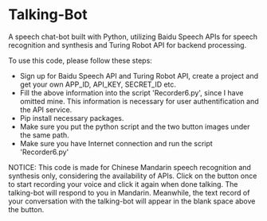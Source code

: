 # Talking-Bot  

A speech chat-bot built with Python, utilizing Baidu Speech APIs for speech recognition and synthesis and Turing Robot API for backend processing.

To use this code, please follow these steps:
* Sign up for Baidu Speech API and Turing Robot API, create a project and get your own APP_ID, API_KEY, SECRET_ID etc.
* Fill the above information into the script 'Recorder6.py', since I have omitted mine. This information is necessary for user authentification and the API service. 
* Pip install necessary packages.
* Make sure you put the python script and the two button images under the same path.
* Make sure you have Internet connection and run the script 'Recorder6.py'

NOTICE:
This code is made for Chinese Mandarin speech recognition and synthesis only, considering the availability of APIs. Click on the button once to start recording your voice and click it again when done talking. The talking-bot will respond to you in Mandarin. Meanwhile, the text record of your conversation with the talking-bot will appear in the blank space above the button.

